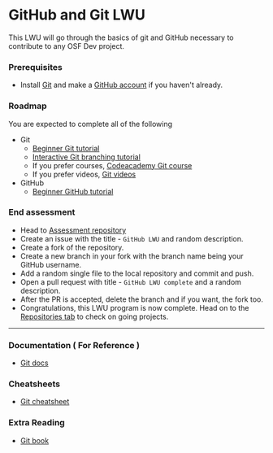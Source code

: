 # GitHub and Git LWU

This LWU will go through the basics of git and GitHub necessary to contribute to any OSF Dev project.

### Prerequisites

- Install [Git](https://git-scm.com/downloads) and make a [GitHub account](https://github.com/signup) if you haven't already.

### Roadmap

You are expected to complete all of the following

- Git
  - [Beginner Git tutorial](https://nulab.com/learn/software-development/git-tutorial/git-basics/)
  - [Interactive Git branching tutorial](https://github.com/pcottle/learnGitBranching)
  - If you prefer courses, [Codeacademy Git course](https://www.codecademy.com/learn/learn-git)
  - If you prefer videos, [Git videos](https://git-scm.com/videos)
- GitHub
  - [Beginner GitHub tutorial](https://docs.github.com/en/get-started/quickstart/hello-world)

### End assessment

- Head to [Assessment repository](https://github.com/Manipal-OSF/GitHub-LWU)
- Create an issue with the title - `GitHub LWU` and random description.
- Create a fork of the repository.
- Create a new branch in your fork with the branch name being your GitHub username.
- Add a random single file to the local repository and commit and push.
- Open a pull request with title - `GitHub LWU complete` and a random description.
- After the PR is accepted, delete the branch and if you want, the fork too.
- Congratulations, this LWU program is now complete. Head on to the [Repositories tab](https://github.com/orgs/Manipal-OSF/repositories) to check on going projects.

---

### Documentation ( For Reference )

- [Git docs](https://git-scm.com/doc)

### Cheatsheets

- [Git cheatsheet](https://education.github.com/git-cheat-sheet-education.pdf)

### Extra Reading

- [Git book](https://git-scm.com/book/en/v2)
